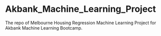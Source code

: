 # Akbank_Machine_Learning_Project
The repo of Melbourne Housing Regression Machine Learning Project for Akbank Machine Learning Bootcamp.
